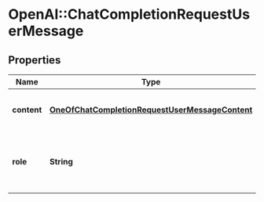# OpenAI::ChatCompletionRequestUserMessage

## Properties
Name | Type | Description | Notes
------------ | ------------- | ------------- | -------------
**content** | [**OneOfChatCompletionRequestUserMessageContent**](OneOfChatCompletionRequestUserMessageContent.md) | The contents of the user message.  | 
**role** | **String** | The role of the messages author, in this case &#x60;user&#x60;. | 


